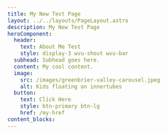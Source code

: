 ```yaml
---
title: My New Test Page
layout: ../../layouts/PageLayout.astro
description: My New Test Page
heroComponent:
  header:
    text: About Me Test
    style: display-3 wvu-shout wvu-bar
  subhead: Subhead goes here.
  content: My cool content.
  image:
    src: /images/greenbrier-valley-carousel.jpeg
    alt: Kids floating on innertubes
  button:
    text: Click Here
    style: btn-primary btn-lg
    href: /my-href
content_blocks:
---
```

